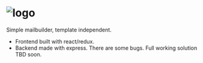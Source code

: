 
# ![logo](http://i.imgur.com/q7V0v87.png)

Simple mailbuilder, template independent.
- Frontend built with react/redux.
- Backend made with express.
There are some bugs.  Full working solution TBD soon.
